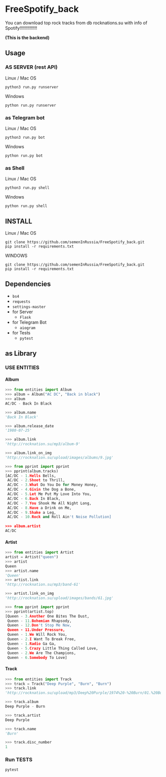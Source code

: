 # FreeSpotify_back

You can download top rock tracks from db rocknations.su with info of Spotify!!!!!!!!!!!!!! 

**(This is the backend)**

## Usage

### AS SERVER (rest API)

Linux / Mac OS
```
python3 run.py runserver
```

Windows
```
python run.py runserver
```

### as Telegram bot

Linux / Mac OS
```
python3 run.py bot
```

Windows
```
python run.py bot
```

### as Shell

Linux / Mac OS
```
python3 run.py shell
```

Windows
```
python run.py shell
```

## INSTALL
Linux / Mac OS
```
git clone https://github.com/semenInRussia/FreeSpotify_back.git
pip install -r requirements.txt
```

WINDOWS
```
git clone https://github.com/semenInRussia/FreeSpotify_back.git
pip install -r requirements.txt
```

## Dependencies

* `bs4` 
* `requests`
* `settings-master`
* for Server
  * `Flask`
* for Telegram Bot
  * `aiogram`
* for Tests
  * `pytest`

## as Library

### USE ENTITIES

#### Album

```python
>>> from entities import Album
>>> album = Album("AC DC", "Back in black")
>>> album
AC/DC - Back In Black

>>> album.name
'Back In Black'

>>> album.release_date
'1980-07-25'

>>> album.link
'http://rocknation.su/mp3/album-9'

>>> album.link_on_img
'http://rocknation.su/upload/images/albums/9.jpg'

>>> from pprint import pprint
>>> pprint(album.tracks)
[AC/DC - 1.Hells Bells,
 AC/DC - 2.Shoot to Thrill,
 AC/DC - 3.What Do You Do for Money Honey,
 AC/DC - 4.Givin the Dog a Bone,
 AC/DC - 5.Let Me Put My Love Into You,
 AC/DC - 6.Back In Black,
 AC/DC - 7.You Shook Me All Night Long,
 AC/DC - 8.Have a Drink on Me,
 AC/DC - 9.Shake a Leg,
 AC/DC - 10.Rock and Roll Ain't Noise Pollution]
 
>>> album.artist
AC/DC
```

#### Artist
```python
>>> from entities import Artist
artist = Artist("queen")
>>> artist
Queen
>>> artist.name
'Queen'
>>> artist.link
'http://rocknation.su/mp3/band-61'

>>> artist.link_on_img
'http://rocknation.su/upload/images/bands/61.jpg'

>>> from pprint import pprint
>>> pprint(artist.top)
[Queen - 3.Another One Bites The Dust,
 Queen - 11.Bohemian Rhapsody,
 Queen - 12.Don't Stop Me Now,
 Queen - 11.Under Pressure,
 Queen - 1.We Will Rock You,
 Queen - 2.I Want To Break Free,
 Queen - 1.Radio Ga Ga,
 Queen - 5.Crazy Little Thing Called Love,
 Queen - 2.We Are The Champions,
 Queen - 6.Somebody To Love]
 ```

#### Track
 ```python
>>> from entities import Track
>>> track = Track("Deep Purple", "Burn", "Burn")
>>> track.link
'http://rocknation.su/upload/mp3/Deep%20Purple/1974%20-%20Burn/01.%20Burn.mp3'

>>> track.album
Deep Purple - Burn

>>> track.artist
Deep Purple

>>> track.name
'Burn'

>>> track.disc_number
1
 ```

### Run TESTS
```
pytest
```
